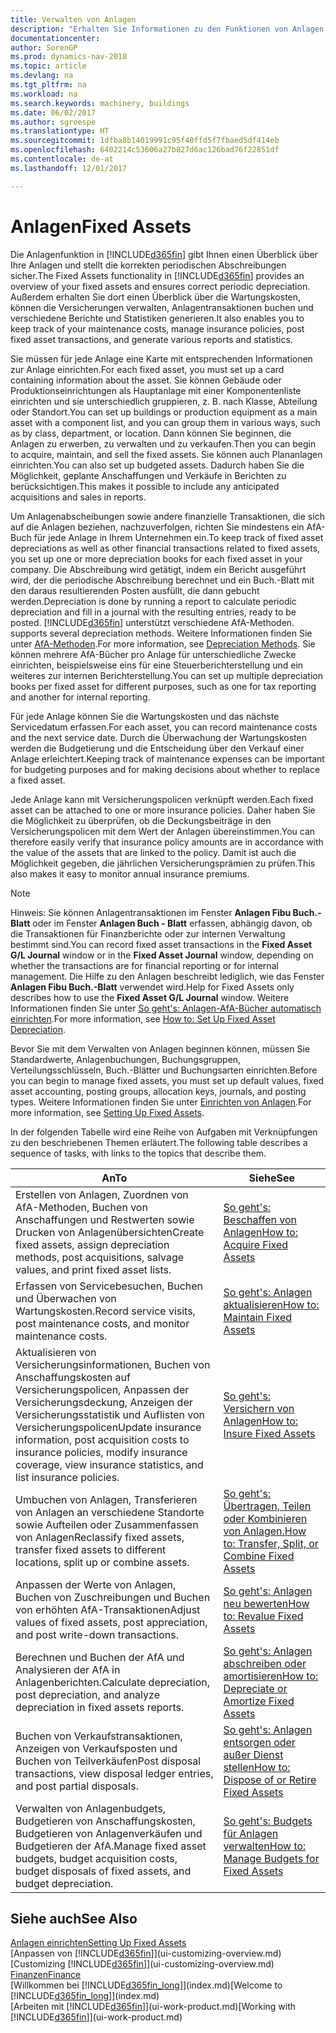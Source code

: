 ```yaml
---
title: Verwalten von Anlagen
description: "Erhalten Sie Informationen zu den Funktionen von Anlagen in Dynamics NAV und eine Übersicht , wie mit Anlagen gearbeitet wird."
documentationcenter: 
author: SorenGP
ms.prod: dynamics-nav-2018
ms.topic: article
ms.devlang: na
ms.tgt_pltfrm: na
ms.workload: na
ms.search.keywords: machinery, buildings
ms.date: 06/02/2017
ms.author: sgroespe
ms.translationtype: HT
ms.sourcegitcommit: 1dfba8b14019991c95f40ffd5f7fbaed5df414eb
ms.openlocfilehash: 6402214c53606a27b827d6ac126bad76f22851df
ms.contentlocale: de-at
ms.lasthandoff: 12/01/2017

---
```

# <a name="fixed-assets"></a><span data-ttu-id="e6170-103">Anlagen</span><span class="sxs-lookup"><span data-stu-id="e6170-103">Fixed Assets</span></span>
<span data-ttu-id="e6170-104">Die Anlagenfunktion in [!INCLUDE[d365fin](includes/d365fin_md.md)] gibt Ihnen einen Überblick über Ihre Anlagen und stellt die korrekten periodischen Abschreibungen sicher.</span><span class="sxs-lookup"><span data-stu-id="e6170-104">The Fixed Assets functionality in [!INCLUDE[d365fin](includes/d365fin_md.md)] provides an overview of your fixed assets and ensures correct periodic depreciation.</span></span> <span data-ttu-id="e6170-105">Außerdem erhalten Sie dort einen Überblick über die Wartungskosten, können die Versicherungen verwalten, Anlagentransaktionen buchen und verschiedene Berichte und Statistiken generieren.</span><span class="sxs-lookup"><span data-stu-id="e6170-105">It also enables you to keep track of your maintenance costs, manage insurance policies, post fixed asset transactions, and generate various reports and statistics.</span></span>

<span data-ttu-id="e6170-106">Sie müssen für jede Anlage eine Karte mit entsprechenden Informationen zur Anlage einrichten.</span><span class="sxs-lookup"><span data-stu-id="e6170-106">For each fixed asset, you must set up a card containing information about the asset.</span></span> <span data-ttu-id="e6170-107">Sie können Gebäude oder Produktionseinrichtungen als Hauptanlage mit einer Komponentenliste einrichten und sie unterschiedlich gruppieren, z. B. nach Klasse, Abteilung oder Standort.</span><span class="sxs-lookup"><span data-stu-id="e6170-107">You can set up buildings or production equipment as a main asset with a component list, and you can group them in various ways, such as by class, department, or location.</span></span> <span data-ttu-id="e6170-108">Dann können Sie beginnen, die Anlagen zu erwerben, zu verwalten und zu verkaufen.</span><span class="sxs-lookup"><span data-stu-id="e6170-108">Then you can begin to acquire, maintain, and sell the fixed assets.</span></span> <span data-ttu-id="e6170-109">Sie können auch Plananlagen einrichten.</span><span class="sxs-lookup"><span data-stu-id="e6170-109">You can also set up budgeted assets.</span></span> <span data-ttu-id="e6170-110">Dadurch haben Sie die Möglichkeit, geplante Anschaffungen und Verkäufe in Berichten zu berücksichtigen.</span><span class="sxs-lookup"><span data-stu-id="e6170-110">This makes it possible to include any anticipated acquisitions and sales in reports.</span></span>

<span data-ttu-id="e6170-111">Um Anlagenabscheibungen sowie andere finanzielle Transaktionen, die sich auf die Anlagen beziehen, nachzuverfolgen, richten Sie mindestens ein AfA-Buch für jede Anlage in Ihrem Unternehmen ein.</span><span class="sxs-lookup"><span data-stu-id="e6170-111">To keep track of fixed asset depreciations as well as other financial transactions related to fixed assets, you set up one or more depreciation books for each fixed asset in your company.</span></span> <span data-ttu-id="e6170-112">Die Abschreibung wird getätigt, indem ein Bericht ausgeführt wird, der die periodische Abschreibung berechnet und ein Buch.-Blatt mit den daraus resultierenden Posten ausfüllt, die dann gebucht werden.</span><span class="sxs-lookup"><span data-stu-id="e6170-112">Depreciation is done by running a report to calculate periodic depreciation and fill in a journal with the resulting entries, ready to be posted.</span></span> [!INCLUDE[d365fin](includes/d365fin_md.md)]<span data-ttu-id="e6170-113"> unterstützt verschiedene AfA-Methoden.</span><span class="sxs-lookup"><span data-stu-id="e6170-113"> supports several depreciation methods.</span></span> <span data-ttu-id="e6170-114">Weitere Informationen finden Sie unter [AfA-Methoden](fa-depreciation-methods.md).</span><span class="sxs-lookup"><span data-stu-id="e6170-114">For more information, see [Depreciation Methods](fa-depreciation-methods.md).</span></span> <span data-ttu-id="e6170-115">Sie können mehrere AfA-Bücher pro Anlage für unterschiedliche Zwecke einrichten, beispielsweise eins für eine Steuerberichterstellung und ein weiteres zur internen Berichterstellung.</span><span class="sxs-lookup"><span data-stu-id="e6170-115">You can set up multiple depreciation books per fixed asset for different purposes, such as one for tax reporting and another for internal reporting.</span></span>

<span data-ttu-id="e6170-116">Für jede Anlage können Sie die Wartungskosten und das nächste Servicedatum erfassen.</span><span class="sxs-lookup"><span data-stu-id="e6170-116">For each asset, you can record maintenance costs and the next service date.</span></span> <span data-ttu-id="e6170-117">Durch die Überwachung der Wartungskosten werden die Budgetierung und die Entscheidung über den Verkauf einer Anlage erleichtert.</span><span class="sxs-lookup"><span data-stu-id="e6170-117">Keeping track of maintenance expenses can be important for budgeting purposes and for making decisions about whether to replace a fixed asset.</span></span>

<span data-ttu-id="e6170-118">Jede Anlage kann mit Versicherungspolicen verknüpft werden.</span><span class="sxs-lookup"><span data-stu-id="e6170-118">Each fixed asset can be attached to one or more insurance policies.</span></span> <span data-ttu-id="e6170-119">Daher haben Sie die Möglichkeit zu überprüfen, ob die Deckungsbeiträge in den Versicherungspolicen mit dem Wert der Anlagen übereinstimmen.</span><span class="sxs-lookup"><span data-stu-id="e6170-119">You can therefore easily verify that insurance policy amounts are in accordance with the value of the assets that are linked to the policy.</span></span> <span data-ttu-id="e6170-120">Damit ist auch die Möglichkeit gegeben, die jährlichen Versicherungsprämien zu prüfen.</span><span class="sxs-lookup"><span data-stu-id="e6170-120">This also makes it easy to monitor annual insurance premiums.</span></span>

> [!NOTE]  
>   <span data-ttu-id="e6170-121">Hinweis: Sie können Anlagentransaktionen im Fenster **Anlagen Fibu Buch.-Blatt** oder im Fenster **Anlagen Buch - Blatt** erfassen, abhängig davon, ob die Transaktionen für Finanzberichte oder zur internen Verwaltung bestimmt sind.</span><span class="sxs-lookup"><span data-stu-id="e6170-121">You can record fixed asset transactions in the **Fixed Asset G/L Journal** window or in the **Fixed Asset Journal** window, depending on whether the transactions are for financial reporting or for internal management.</span></span> <span data-ttu-id="e6170-122">Die Hilfe zu den Anlagen beschreibt lediglich, wie das Fenster **Anlagen Fibu Buch.-Blatt** verwendet wird.</span><span class="sxs-lookup"><span data-stu-id="e6170-122">Help for Fixed Assets only describes how to use the **Fixed Asset G/L Journal** window.</span></span> <span data-ttu-id="e6170-123">Weitere Informationen finden Sie unter [So geht's: Anlagen-AfA-Bücher automatisch einrichten](fa-how-setup-depreciation.md).</span><span class="sxs-lookup"><span data-stu-id="e6170-123">For more information, see [How to: Set Up Fixed Asset Depreciation](fa-how-setup-depreciation.md).</span></span>

<span data-ttu-id="e6170-124">Bevor Sie mit dem Verwalten von Anlagen beginnen können, müssen Sie Standardwerte, Anlagenbuchungen,  Buchungsgruppen, Verteilungsschlüsseln, Buch.-Blätter und Buchungsarten einrichten.</span><span class="sxs-lookup"><span data-stu-id="e6170-124">Before you can begin to manage fixed assets, you must set up default values, fixed asset accounting, posting groups, allocation keys, journals, and posting types.</span></span> <span data-ttu-id="e6170-125">Weitere Informationen finden Sie unter [Einrichten von Anlagen](fa-setup.md).</span><span class="sxs-lookup"><span data-stu-id="e6170-125">For more information, see [Setting Up Fixed Assets](fa-setup.md).</span></span>

<span data-ttu-id="e6170-126">In der folgenden Tabelle wird eine Reihe von Aufgaben mit Verknüpfungen zu den beschriebenen Themen erläutert.</span><span class="sxs-lookup"><span data-stu-id="e6170-126">The following table describes a sequence of tasks, with links to the topics that describe them.</span></span>

| <span data-ttu-id="e6170-127">An</span><span class="sxs-lookup"><span data-stu-id="e6170-127">To</span></span> | <span data-ttu-id="e6170-128">Siehe</span><span class="sxs-lookup"><span data-stu-id="e6170-128">See</span></span> |
| --- | --- |
| <span data-ttu-id="e6170-129">Erstellen von Anlagen, Zuordnen von AfA-Methoden, Buchen von Anschaffungen und Restwerten sowie Drucken von Anlagenübersichten</span><span class="sxs-lookup"><span data-stu-id="e6170-129">Create fixed assets, assign depreciation methods, post acquisitions, salvage values, and print fixed asset lists.</span></span> |[<span data-ttu-id="e6170-130">So geht's: Beschaffen von Anlagen</span><span class="sxs-lookup"><span data-stu-id="e6170-130">How to: Acquire Fixed Assets</span></span>](fa-how-acquire.md) |
| <span data-ttu-id="e6170-131">Erfassen von Servicebesuchen, Buchen und Überwachen von Wartungskosten.</span><span class="sxs-lookup"><span data-stu-id="e6170-131">Record service visits, post maintenance costs, and monitor maintenance costs.</span></span> |[<span data-ttu-id="e6170-132">So geht's: Anlagen aktualisieren</span><span class="sxs-lookup"><span data-stu-id="e6170-132">How to: Maintain Fixed Assets</span></span>](fa-how-maintain.md) |
| <span data-ttu-id="e6170-133">Aktualisieren von Versicherungsinformationen, Buchen von Anschaffungskosten auf Versicherungspolicen, Anpassen der Versicherungsdeckung, Anzeigen der Versicherungsstatistik und Auflisten von Versicherungspolicen</span><span class="sxs-lookup"><span data-stu-id="e6170-133">Update insurance information, post acquisition costs to insurance policies, modify insurance coverage, view insurance statistics, and list insurance policies.</span></span> |[<span data-ttu-id="e6170-134">So geht's: Versichern von Anlagen</span><span class="sxs-lookup"><span data-stu-id="e6170-134">How to: Insure Fixed Assets</span></span>](fa-how-insure.md) |
| <span data-ttu-id="e6170-135">Umbuchen von Anlagen, Transferieren von Anlagen an verschiedene Standorte sowie Aufteilen oder Zusammenfassen von Anlagen</span><span class="sxs-lookup"><span data-stu-id="e6170-135">Reclassify fixed assets, transfer fixed assets to different locations, split up or combine assets.</span></span> |[<span data-ttu-id="e6170-136">So geht's: Übertragen, Teilen oder Kombinieren von Anlagen.</span><span class="sxs-lookup"><span data-stu-id="e6170-136">How to: Transfer, Split, or Combine Fixed Assets</span></span>](fa-how-trans-split-combine.md) |
| <span data-ttu-id="e6170-137">Anpassen der Werte von Anlagen, Buchen von Zuschreibungen und Buchen von erhöhten AfA-Transaktionen</span><span class="sxs-lookup"><span data-stu-id="e6170-137">Adjust values of fixed assets, post appreciation, and post write-down transactions.</span></span> |[<span data-ttu-id="e6170-138">So geht's: Anlagen neu bewerten</span><span class="sxs-lookup"><span data-stu-id="e6170-138">How to: Revalue Fixed Assets</span></span>](fa-how-revalue.md) |
| <span data-ttu-id="e6170-139">Berechnen und Buchen der AfA und Analysieren der AfA in Anlagenberichten.</span><span class="sxs-lookup"><span data-stu-id="e6170-139">Calculate depreciation, post depreciation, and  analyze depreciation in fixed assets reports.</span></span> |[<span data-ttu-id="e6170-140">So geht's: Anlagen abschreiben oder amortisieren</span><span class="sxs-lookup"><span data-stu-id="e6170-140">How to: Depreciate or Amortize Fixed Assets</span></span>](fa-how-depreciate-amortize.md) |
| <span data-ttu-id="e6170-141">Buchen von Verkaufstransaktionen, Anzeigen von Verkaufsposten und Buchen von Teilverkäufen</span><span class="sxs-lookup"><span data-stu-id="e6170-141">Post disposal transactions, view disposal ledger entries, and post partial disposals.</span></span> |[<span data-ttu-id="e6170-142">So geht's: Anlagen entsorgen oder außer Dienst stellen</span><span class="sxs-lookup"><span data-stu-id="e6170-142">How to: Dispose of or Retire Fixed Assets</span></span>](fa-how-dispose-retire.md) |
| <span data-ttu-id="e6170-143">Verwalten von Anlagenbudgets, Budgetieren von Anschaffungskosten, Budgetieren von Anlagenverkäufen und Budgetieren der AfA.</span><span class="sxs-lookup"><span data-stu-id="e6170-143">Manage fixed asset budgets, budget acquisition costs, budget disposals of fixed assets, and budget depreciation.</span></span> |[<span data-ttu-id="e6170-144">So geht's: Budgets für Anlagen verwalten</span><span class="sxs-lookup"><span data-stu-id="e6170-144">How to: Manage Budgets for Fixed Assets</span></span>](fa-how-manage-budgets.md) |

## <a name="see-also"></a><span data-ttu-id="e6170-145">Siehe auch</span><span class="sxs-lookup"><span data-stu-id="e6170-145">See Also</span></span>
[<span data-ttu-id="e6170-146">Anlagen einrichten</span><span class="sxs-lookup"><span data-stu-id="e6170-146">Setting Up Fixed Assets</span></span>](fa-setup.md)  
<span data-ttu-id="e6170-147">[Anpassen von [!INCLUDE[d365fin](includes/d365fin_md.md)]](ui-customizing-overview.md)</span><span class="sxs-lookup"><span data-stu-id="e6170-147">[Customizing [!INCLUDE[d365fin](includes/d365fin_md.md)]](ui-customizing-overview.md)</span></span>  
[<span data-ttu-id="e6170-148">Finanzen</span><span class="sxs-lookup"><span data-stu-id="e6170-148">Finance</span></span>](finance.md)  
<span data-ttu-id="e6170-149">[Willkommen bei [!INCLUDE[d365fin_long](includes/d365fin_long_md.md)]](index.md)</span><span class="sxs-lookup"><span data-stu-id="e6170-149">[Welcome to [!INCLUDE[d365fin_long](includes/d365fin_long_md.md)]](index.md)</span></span>  
<span data-ttu-id="e6170-150">[Arbeiten mit [!INCLUDE[d365fin](includes/d365fin_md.md)]](ui-work-product.md)</span><span class="sxs-lookup"><span data-stu-id="e6170-150">[Working with [!INCLUDE[d365fin](includes/d365fin_md.md)]](ui-work-product.md)</span></span>


